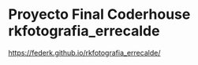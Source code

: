 # Proyecto Final Coderhouse rkfotografia_errecalde
https://federk.github.io/rkfotografia_errecalde/
